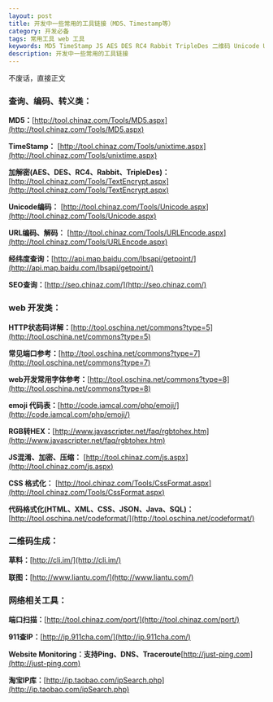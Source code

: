 ```yaml
---
layout: post
title: 开发中一些常用的工具链接（MD5、Timestamp等）
category: 开发必备
tags: 常用工具 web 工具
keywords: MD5 TimeStamp JS AES DES RC4 Rabbit TripleDes 二维码 Unicode URLEncode  
description: 开发中一些常用的工具链接
---
```

不废话，直接正文

### 查询、编码、转义类：

**MD5：**[http://tool.chinaz.com/Tools/MD5.aspx](http://tool.chinaz.com/Tools/MD5.aspx)

**TimeStamp：** [http://tool.chinaz.com/Tools/unixtime.aspx](http://tool.chinaz.com/Tools/unixtime.aspx) 

**加解密(AES、DES、RC4、Rabbit、TripleDes)：** [http://tool.chinaz.com/Tools/TextEncrypt.aspx](http://tool.chinaz.com/Tools/TextEncrypt.aspx) 

**Unicode编码：** [http://tool.chinaz.com/Tools/Unicode.aspx](http://tool.chinaz.com/Tools/Unicode.aspx) 

**URL编码、解码：** [http://tool.chinaz.com/Tools/URLEncode.aspx](http://tool.chinaz.com/Tools/URLEncode.aspx) 

**经纬度查询：**[http://api.map.baidu.com/lbsapi/getpoint/](http://api.map.baidu.com/lbsapi/getpoint/) 

**SEO查询：**[http://seo.chinaz.com/](http://seo.chinaz.com/)

### web 开发类：

**HTTP状态码详解：**[http://tool.oschina.net/commons?type=5](http://tool.oschina.net/commons?type=5)

**常见端口参考：**[http://tool.oschina.net/commons?type=7](http://tool.oschina.net/commons?type=7)

**web开发常用字体参考：**[http://tool.oschina.net/commons?type=8](http://tool.oschina.net/commons?type=8)

**emoji 代码表：**[http://code.iamcal.com/php/emoji/](http://code.iamcal.com/php/emoji/)
     
**RGB转HEX：**[http://www.javascripter.net/faq/rgbtohex.htm](http://www.javascripter.net/faq/rgbtohex.htm)   

**JS混淆、加密、压缩：** [http://tool.chinaz.com/js.aspx](http://tool.chinaz.com/js.aspx) 

**CSS 格式化：** [http://tool.chinaz.com/Tools/CssFormat.aspx](http://tool.chinaz.com/Tools/CssFormat.aspx) 

**代码格式化(HTML、XML、CSS、JSON、Java、SQL)：**[http://tool.oschina.net/codeformat/](http://tool.oschina.net/codeformat/)

### 二维码生成：

**草料：**[http://cli.im/](http://cli.im/) 

**联图：**[http://www.liantu.com/](http://www.liantu.com/)

### 网络相关工具：

**端口扫描：**[http://tool.chinaz.com/port/](http://tool.chinaz.com/port/) 

**911查IP：**[http://ip.911cha.com/](http://ip.911cha.com/)  
 
**Website Monitoring：支持Ping、DNS、Traceroute**[http://just-ping.com](http://just-ping.com)

**淘宝IP库：**[http://ip.taobao.com/ipSearch.php](http://ip.taobao.com/ipSearch.php)



